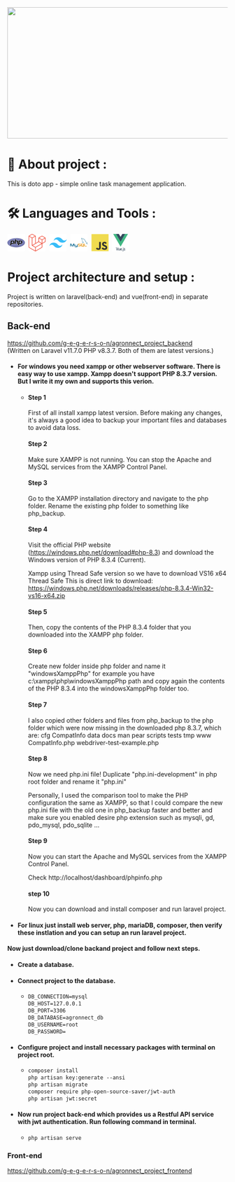 <div align="center">
  <img src="https://vueschool.io/storage/media/16ce11772bf3727d68e90d9d8f41be18/laravel-backends-for-vue-js-3-not-transparent-1.jpg" width="600" height="300"/>
</div>

# 📖 About project :
This is doto app - simple online task management application.

# :hammer_and_wrench: Languages and Tools :
<div>
  <img src="https://github.com/devicons/devicon/blob/master/icons/php/php-original.svg" title="PHP"  alt="PHP" width="40" height="40"/>&nbsp;
  <img src="https://github.com/devicons/devicon/blob/master/icons/laravel/laravel-original.svg" title="Laravel" alt="Laravel" width="40" height="40"/>&nbsp;
  <img src="https://github.com/devicons/devicon/blob/master/icons/tailwindcss/tailwindcss-original.svg" title="Tailwindcss" alt="Tailwindcss" width="40" height="40"/>&nbsp;
  <img src="https://github.com/devicons/devicon/blob/master/icons/mysql/mysql-original-wordmark.svg" title="MySQL"  alt="MySQL" width="40" height="40"/>&nbsp;
  <img src="https://github.com/devicons/devicon/blob/master/icons/javascript/javascript-original.svg" title="JavaScript" alt="JavaScript" width="40" height="40"/>&nbsp;
  <img src="https://github.com/devicons/devicon/blob/master/icons/vuejs/vuejs-original-wordmark.svg" title="Vuejs" alt="Vuejs" width="40" height="40"/>&nbsp;
</div>

# Project architecture and setup :
Project is written on laravel(back-end) and vue(front-end) in separate repositories.
## Back-end
https://github.com/g-e-g-e-r-s-o-n/agronnect_project_backend
<br>
(Written on Laravel v11.7.0 PHP v8.3.7. Both of them are latest versions.)
* #### For windows you need xampp or other webserver software. There is easy way to use xampp. Xampp doesn't support PHP 8.3.7 version. But I write it my own and supports this verion.

  - #### Step 1
    First of all install xampp latest version. Before making any changes, it's always a good idea to backup your important files and databases to avoid data loss.
    
    #### Step 2
    Make sure XAMPP is not running. You can stop the Apache and MySQL services from the XAMPP Control Panel.
    
    #### Step 3
    Go to the XAMPP installation directory and navigate to the php folder. Rename the existing php folder to something like php_backup.
    
    #### Step 4
    Visit the official PHP website (https://windows.php.net/download#php-8.3) and download the Windows version of PHP 8.3.4 (Current).
    
    Xampp using Thread Safe version so we have to download VS16 x64 Thread Safe
    This is direct link to download:
    https://windows.php.net/downloads/releases/php-8.3.4-Win32-vs16-x64.zip
    
    #### Step 5
    Then, copy the contents of the PHP 8.3.4 folder that you downloaded into the XAMPP php folder.
    
    #### Step 6
    Create new folder inside php folder and name it "windowsXamppPhp" for example you have c:\xampp\php\windowsXamppPhp path and copy again the contents of the PHP 8.3.4 into the windowsXamppPhp folder too.
    
    #### Step 7
    I also copied other folders and files from php_backup to the php folder which were now missing in the downloaded php 8.3.7, which are:
    cfg
    CompatInfo
    data
    docs
    man
    pear
    scripts
    tests
    tmp
    www
    CompatInfo.php
    webdriver-test-example.php
    
    #### Step 8
    Now we need php.ini file!
    Duplicate "php.ini-development" in php root folder and rename it "php.ini"
    
    Personally, I used the comparison tool to make the PHP configuration the same as XAMPP, so that I could compare the new php.ini file with the old one in php_backup faster and better and make sure you enabled desire php extension such as mysqli, gd, pdo_mysql, pdo_sqlite ...
    
    #### Step 9
    Now you can start the Apache and MySQL services from the XAMPP Control Panel. 
    
    Check http://localhost/dashboard/phpinfo.php

    #### step 10
    Now you can download and install composer and run laravel project.
    

* #### For linux just install web server, php, mariaDB, composer, then verify these instlation and you can setup an run laravel project.


#### Now just download/clone backand project and follow next steps.
* #### Create a database.
* #### Connect project to the database.
  - ```env
    DB_CONNECTION=mysql
    DB_HOST=127.0.0.1
    DB_PORT=3306
    DB_DATABASE=agronnect_db
    DB_USERNAME=root
    DB_PASSWORD=
    ```
* #### Configure project and install necessary packages with terminal on project root.
  - ```console
    composer install
    php artisan key:generate --ansi
    php artisan migrate
    composer require php-open-source-saver/jwt-auth
    php artisan jwt:secret
    ```
* #### Now run project back-end which provides us a Restful API service with jwt authentication. Run following command in terminal.
  - ```console
    php artisan serve
    ```

### Front-end
https://github.com/g-e-g-e-r-s-o-n/agronnect_project_frontend

